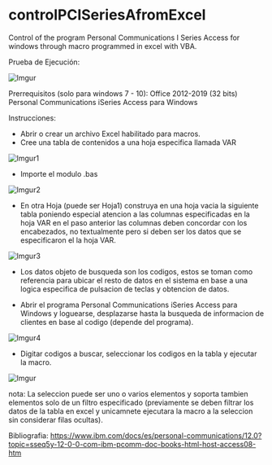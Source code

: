 # controlPCISeriesAfromExcel
Control of the program Personal Communications I Series Access for windows through macro programmed in excel with VBA.

Prueba de Ejecución:

![Imgur](https://i.imgur.com/Ip28SCC.gif)


Prerrequisitos (solo para windows 7 - 10):
Office 2012-2019 (32 bits)
Personal Communications iSeries Access para Windows

Instrucciones:
* Abrir o crear un archivo Excel habilitado para macros.
* Cree una tabla de contenidos a una hoja especifica llamada VAR

![Imgur1](https://i.imgur.com/w8SWzkm.png)

* Importe el modulo .bas

![Imgur2](https://i.imgur.com/doXrknC.png)


* En otra Hoja (puede ser Hoja1) construya en una hoja vacia la siguiente tabla poniendo especial atencion a las columnas especificadas en la hoja VAR en el paso anterior las columnas deben concordar con los encabezados, no textualmente pero si deben ser los datos que se especificaron el la hoja VAR.


![Imgur3](https://i.imgur.com/rhakXs7.png)


* Los datos objeto de busqueda son los codigos, estos se toman como referencia para ubicar el resto de datos en el sistema en base a una logica especifica de pulsacion de teclas y obtencion de datos.

* Abrir el programa Personal Communications iSeries Access para Windows y loguearse, desplazarse hasta la busqueda de informacion de clientes en base al codigo (depende del programa).

![Imgur4](https://i.imgur.com/JS9F7k8.png)

* Digitar codigos a buscar, seleccionar los codigos en la tabla y ejecutar la macro.

![Imgur](https://i.imgur.com/Ip28SCC.gif)

nota:
La seleccion puede ser uno o varios elementos y soporta tambien elementos solo de un filtro especificado (previamente se deben filtrar los datos de la tabla en excel y unicamnete ejecutara la macro a la seleccion sin considerar filas ocultas).


Bibliografia:
https://www.ibm.com/docs/es/personal-communications/12.0?topic=sseq5y-12-0-0-com-ibm-pcomm-doc-books-html-host-access08-htm
